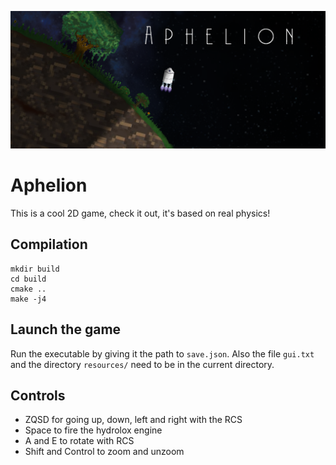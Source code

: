 ![Banner](resources/screenshot.png)

# Aphelion
This is a cool 2D game, check it out, it's based on real physics!

## Compilation
```
mkdir build
cd build
cmake ..
make -j4
```

## Launch the game
Run the executable by giving it the path to `save.json`. Also the file `gui.txt` and the directory `resources/` need to be in the current directory.

## Controls
  - ZQSD for going up, down, left and right with the RCS
  - Space to fire the hydrolox engine
  - A and E to rotate with RCS
  - Shift and Control to zoom and unzoom
